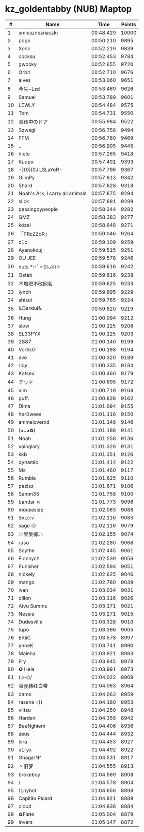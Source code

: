 # kz_goldentabby (NUB) Maptop

|  # | Name | Time | Points |
|-------------- | -------------- | -------------- | -------------- | 
| 1 | smieszneznaczki | 00:48.429 | 10000 | 
| 2 | pogo | 00:50.210 | 9895 | 
| 3 | Xeno | 00:52.219 | 9839 | 
| 4 | cocksu | 00:52.453 | 9784 | 
| 5 | gwooky | 00:52.655 | 9720 | 
| 6 | Orbit | 00:52.710 | 9676 | 
| 7 | alves | 00:53.060 | 9651 | 
| 8 | 今生-Lzd | 00:53.469 | 9626 | 
| 9 | Samuel | 00:53.789 | 9601 | 
| 10 | LEWLY | 00:54.484 | 9575 | 
| 11 | Tom | 00:54.731 | 9550 | 
| 12 | 真夜中のドア | 00:55.984 | 9522 | 
| 13 | Szwagi | 00:56.758 | 9494 | 
| 14 | FFM | 00:56.780 | 9469 | 
| 15 | .. | 00:56.905 | 9445 | 
| 16 | hielo | 00:57.265 | 9418 | 
| 17 | Kuupo | 00:57.491 | 9393 | 
| 18 | -}{0}{0JI_SLaYeR- | 00:57.796 | 9367 | 
| 19 | GiimPy | 00:57.813 | 9342 | 
| 20 | Shard | 00:57.828 | 9318 | 
| 21 | Noah's Ark, I carry all animals | 00:57.875 | 9294 | 
| 22 | slick | 00:57.881 | 9289 | 
| 23 | passingbypeople | 00:58.344 | 9282 | 
| 24 | GMZ | 00:58.383 | 9277 | 
| 25 | közel | 00:58.648 | 9271 | 
| 26 | 「PRoZZoR」 | 00:59.046 | 9264 | 
| 27 | z1c | 00:59.109 | 9259 | 
| 28 | Ayanokouji | 00:59.515 | 9251 | 
| 29 | OU JEE | 00:59.578 | 9246 | 
| 30 | nuts *:･ﾟ✧(ꈍᴗꈍ)✧ | 00:59.616 | 9242 | 
| 31 | Ostab | 00:59.616 | 9238 | 
| 32 | 不增肥不改网名 | 00:59.625 | 9233 | 
| 33 | lynch | 00:59.695 | 9229 | 
| 34 | shisui | 00:59.765 | 9224 | 
| 35 | ♿Darklul♿ | 00:59.820 | 9219 | 
| 36 | Hung | 01:00.094 | 9212 | 
| 37 | slow | 01:00.125 | 9208 | 
| 38 | SL33PYX | 01:00.125 | 9203 | 
| 39 | 2887 | 01:00.140 | 9199 | 
| 40 | VertikO | 01:00.188 | 9194 | 
| 41 | eve | 01:00.320 | 9189 | 
| 42 | riqy | 01:00.335 | 9184 | 
| 43 | Katseu | 01:00.460 | 9179 | 
| 44 | デッド | 01:00.695 | 9172 | 
| 45 | vlm | 01:00.719 | 9168 | 
| 46 | puff. | 01:00.828 | 9162 | 
| 47 | Dima | 01:01.094 | 9155 | 
| 48 | her0wees | 01:01.116 | 9150 | 
| 49 | animeloverxd | 01:01.148 | 9146 | 
| 50 | (◕ᴗ◕✿) | 01:01.188 | 9141 | 
| 51 | Noah | 01:01.258 | 9136 | 
| 52 | vainglory | 01:01.328 | 9131 | 
| 53 | kkb | 01:01.351 | 9126 | 
| 54 | dynamic | 01:01.414 | 9122 | 
| 55 | Ms | 01:01.460 | 9117 | 
| 56 | Rumble | 01:01.625 | 9110 | 
| 57 | pezizz | 01:01.671 | 9106 | 
| 58 | Samm35 | 01:01.758 | 9100 | 
| 59 | bandar ☠ | 01:01.773 | 9096 | 
| 60 | mouseslap | 01:02.063 | 9088 | 
| 61 | SxLc:v | 01:02.116 | 9083 | 
| 62 | sage :D | 01:02.116 | 9079 | 
| 63 | ☁呆呆椰☁ | 01:02.155 | 9074 | 
| 64 | ruso | 01:02.280 | 9068 | 
| 65 | Scythe | 01:02.445 | 9061 | 
| 66 | Flonnych | 01:02.539 | 9056 | 
| 67 | Punisher | 01:02.594 | 9051 | 
| 68 | nickely | 01:02.625 | 9046 | 
| 69 | mango | 01:02.780 | 9039 | 
| 70 | ivan | 01:03.034 | 9031 | 
| 71 | dillon | 01:03.116 | 9026 | 
| 72 | Aivu Summu | 01:03.171 | 9021 | 
| 73 | Nessie | 01:03.271 | 9015 | 
| 74 | Dudesville | 01:03.328 | 9010 | 
| 75 | tupo | 01:03.366 | 9005 | 
| 76 | ERiiC | 01:03.578 | 8997 | 
| 77 | ynneK | 01:03.741 | 8990 | 
| 78 | Malena | 01:03.921 | 8983 | 
| 79 | Fry | 01:03.945 | 8978 | 
| 80 | ✪ Heia | 01:03.991 | 8973 | 
| 81 | (;><)/ | 01:04.022 | 8969 | 
| 82 | 吸食韩红白带 | 01:04.063 | 8964 | 
| 83 | damo | 01:04.063 | 8959 | 
| 84 | rasane =)) | 01:04.180 | 8953 | 
| 85 | viltsu | 01:04.250 | 8948 | 
| 86 | Harden | 01:04.358 | 8942 | 
| 87 | BeeNghiem | 01:04.406 | 8936 | 
| 88 | zeus | 01:04.444 | 8932 | 
| 89 | kira | 01:04.453 | 8927 | 
| 90 | s1ryx | 01:04.492 | 8922 | 
| 91 | GnagarN^ | 01:04.531 | 8917 | 
| 92 | 丶旧梦 | 01:04.555 | 8913 | 
| 93 | brokeboy | 01:04.569 | 8908 | 
| 94 | / | 01:04.578 | 8904 | 
| 95 | t1nybot | 01:04.656 | 8898 | 
| 96 | Capitão Picard | 01:04.921 | 8889 | 
| 97 | cloud | 01:04.938 | 8884 | 
| 98 | ✿Fløte | 01:05.004 | 8879 | 
| 99 | Invers | 01:05.147 | 8872 | 

